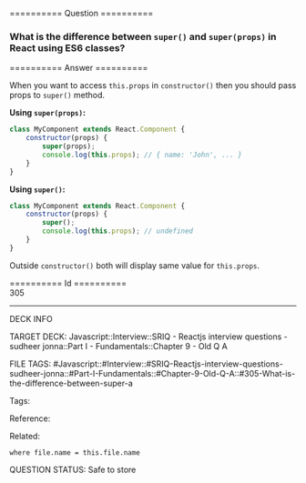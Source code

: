 ========== Question ==========  

### What is the difference between `super()` and `super(props)` in React using ES6 classes?  

========== Answer ==========  

When you want to access `this.props` in `constructor()` then you should pass
props to `super()` method.

**Using `super(props)`:**

```javascript
class MyComponent extends React.Component {
    constructor(props) {
        super(props);
        console.log(this.props); // { name: 'John', ... }
    }
}
```

**Using `super()`:**

```javascript
class MyComponent extends React.Component {
    constructor(props) {
        super();
        console.log(this.props); // undefined
    }
}
```

Outside `constructor()` both will display same value for `this.props`.

========== Id ==========  
305

---

DECK INFO

TARGET DECK: Javascript::Interview::SRIQ - Reactjs interview questions - sudheer jonna::Part I - Fundamentals::Chapter 9 - Old Q A

FILE TAGS: #Javascript::#Interview::#SRIQ-Reactjs-interview-questions-sudheer-jonna::#Part-I-Fundamentals::#Chapter-9-Old-Q-A::#305-What-is-the-difference-between-super-a

Tags:

Reference:

Related:

```dataview
where file.name = this.file.name
```
QUESTION STATUS: Safe to store
